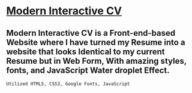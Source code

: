 # [Modern Interactive CV](https://wwww.github.com/fsuleman2/onlineResume)
## Modern Interactive CV is a Front-end-based Website where I have turned my Resume into a website that looks Identical to my current Resume but in Web Form, With amazing styles, fonts, and JavaScript Water droplet Effect.
```
Utilized HTML5, CSS3, Google Fonts, JavaScript
```

